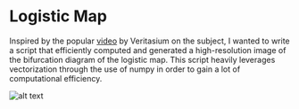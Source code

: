 # Logistic Map

Inspired by the popular [video](https://www.youtube.com/watch?v=ovJcsL7vyrk&vl=en) by Veritasium on the subject, I wanted to write a script that efficiently computed and generated a high-resolution image of the bifurcation diagram of the logistic map. This script heavily leverages vectorization through the use of numpy in order to gain a lot of computational efficiency.

![alt text](bifurcation_diagram_e2-min.png)